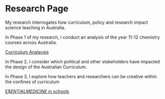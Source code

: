 <h1>Research Page</h1>

My research interrogates how curriculum, policy and research impact science teaching in Australia.

In Phase 1 of my research, I conduct an analysis of the year 11-12 chemistry courses across Australia.

[Curriculum Analaysis](https://gfirmer.github.io/Chem-Ed-Doctorate/Curriculum-Project-Introduction)

In Phase 2, I consider which political and other stakeholders have impacted the design of the Australian Curriculum.

In Phase 3, I explore how teachers and researchers can be creative within the confines of curriculum

[E$$ENTIAL MEDICINE$ in schools](https://www.breakinggoodproject.com/em-in-schools)
